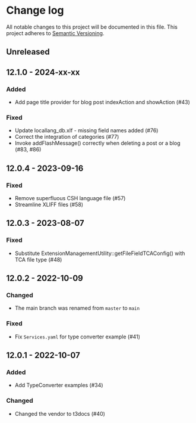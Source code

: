 # Change log

All notable changes to this project will be documented in this file.
This project adheres to [Semantic Versioning](https://semver.org/).


## Unreleased

## 12.1.0 - 2024-xx-xx

### Added
- Add page title provider for blog post indexAction and showAction (#43)

### Fixed
- Update locallang_db.xlf - missing field names added (#76)
- Correct the integration of categories (#77)
- Invoke addFlashMessage() correctly when deleting a post or a blog (#83, #86)

## 12.0.4 - 2023-09-16

### Fixed
- Remove superfluous CSH language file (#57)
- Streamline XLIFF files (#58)

## 12.0.3 - 2023-08-07

### Fixed
- Substitute ExtensionManagementUtility::getFileFieldTCAConfig() with TCA file type (#48)

## 12.0.2 - 2022-10-09

### Changed
- The main branch was renamed from `master` to `main`

### Fixed
- Fix `Services.yaml` for type converter example (#41)

## 12.0.1 - 2022-10-07

### Added
- Add TypeConverter examples (#34)

### Changed
- Changed the vendor to t3docs (#40)
